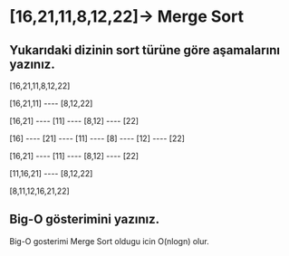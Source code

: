 # [16,21,11,8,12,22]-> Merge Sort
## Yukarıdaki dizinin sort türüne göre aşamalarını yazınız.
     
[16,21,11,8,12,22] 

[16,21,11]   ----    [8,12,22]

[16,21]   ----    [11]    ----      [8,12]   ----     [22]

[16] ---- [21]  ----  [11]      ----    [8]   ----   [12]   ----    [22]

[16,21]  ---- [11]      ----       [8,12]  ----   [22]

[11,16,21]      ----         [8,12,22]

[8,11,12,16,21,22]

## Big-O gösterimini yazınız.
Big-O gosterimi Merge Sort oldugu icin O(nlogn) olur.
